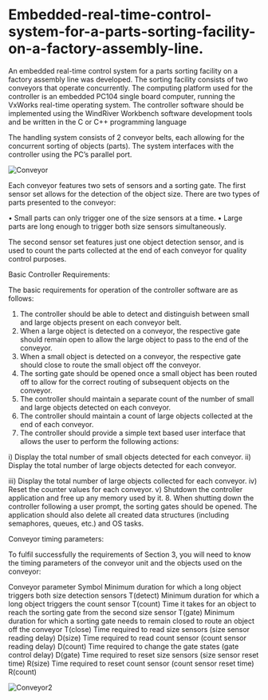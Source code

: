 # Embedded-real-time-control-system-for-a-parts-sorting-facility-on-a-factory-assembly-line.
An embedded real-time control system for a parts sorting facility on a factory assembly line was developed. The sorting facility consists of two conveyors that operate concurrently. The computing platform used for the controller is an embedded PC104 single board computer, running the VxWorks real-time operating system. The controller software should be implemented using the WindRiver Workbench software development tools and be written in the C or C++ programming language 

The handling system consists of 2 conveyor belts, each allowing for the concurrent sorting of objects (parts). The system interfaces with the controller using the PC’s parallel port.


   ![Conveyor](https://user-images.githubusercontent.com/46611428/104955277-ddd1b380-59c1-11eb-80b6-cb1dbcd4f227.png)
   
   
   Each conveyor features two sets of sensors and a sorting gate. The first sensor set allows for the detection of the object size. There are two types of parts presented to the conveyor:

•	Small parts can only trigger one of the size sensors at a time.
•	Large parts are long enough to trigger both size sensors simultaneously.

The second sensor set features just one object detection sensor, and is used to count the parts collected at the end of each conveyor for quality control purposes.

Basic Controller Requirements:

The basic requirements for operation of the controller software are as follows:
1.	The controller should be able to detect and distinguish between small and large objects present on each conveyor belt.
2.	When a large object is detected on a conveyor, the respective gate should remain open to allow the large object to pass to the end of the conveyor.
3.	When a small object is detected on a conveyor, the respective gate should close to route the small object off the conveyor.
4.	The sorting gate should be opened once a small object has been routed off to allow for the correct routing of subsequent objects on the conveyor.
5.	The controller should maintain a separate count of the number of small and large objects
detected on each conveyor.
6.	The controller should maintain a count of large objects collected at the end of each conveyor.
7.	The controller should provide a simple text based user interface that allows the user to perform the following actions:

i)	Display the total number of small objects detected for each conveyor.
ii)	Display the total number of large objects detected for each conveyor.
 
iii)	Display the total number of large objects collected for each conveyor.
iv)	Reset the counter values for each conveyor.
v)	Shutdown the controller application and free up any memory used by it.
8.	When shutting down the controller following a user prompt, the sorting gates should be opened. The application should also delete all created data structures (including semaphores, queues, etc.) and OS tasks.

Conveyor timing parameters:

To fulfil successfully the requirements of Section 3, you will need to know the timing parameters of the conveyor unit and the objects used on the conveyor:

Conveyor parameter	Symbol
Minimum duration for which a long object triggers both size detection sensors	T(detect)
Minimum duration for which a long object triggers the count sensor	T(count)
Time it takes for an object to reach the sorting gate from the second size sensor	T(gate)
Minimum duration for which a sorting gate needs to remain closed to route an object
off the conveyor	T(close)
Time required to read size sensors (size sensor reading delay)	D(size)
Time required to read count sensor (count sensor reading delay)	D(count)
Time required to change the gate states (gate control delay)	D(gate)
Time required to reset size sensors (size sensor reset time)	R(size)
Time required to reset count sensor (count sensor reset time)	R(count)


![Conveyor2](https://user-images.githubusercontent.com/46611428/104955624-56d10b00-59c2-11eb-8d52-ca64a5225371.png)


